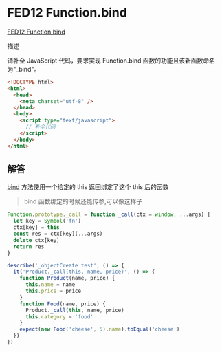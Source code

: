 # FED12 Function.bind

[FED12 Function.bind](https://www.nowcoder.com/practice/ecad0164931847f78c55278cee56e544?tpId=274&tags=&title=&difficulty=0&judgeStatus=0&rp=1&sourceUrl=%2Fexam%2Foj%253Fpage)

描述

请补全 JavaScript 代码，要求实现 Function.bind 函数的功能且该新函数命名为"\_bind"。

```html
<!DOCTYPE html>
<html>
  <head>
    <meta charset="utf-8" />
  </head>
  <body>
    <script type="text/javascript">
      // 补全代码
    </script>
  </body>
</html>
```

## 解答

[bind](https://developer.mozilla.org/zh-CN/docs/Web/JavaScript/Reference/Global_Objects/Function/bind) 方法使用一个给定的 this 返回绑定了这个 this 后的函数

> bind 函数绑定的时候还能传参,可以像这样子

```javascript
Function.prototype._call = function _call(ctx = window, ...args) {
  let key = Symbol('fn')
  ctx[key] = this
  const res = ctx[key](...args)
  delete ctx[key]
  return res
}

describe('_objectCreate test', () => {
  it('Product._call(this, name, price)', () => {
    function Product(name, price) {
      this.name = name
      this.price = price
    }
    function Food(name, price) {
      Product._call(this, name, price)
      this.category = 'food'
    }
    expect(new Food('cheese', 5).name).toEqual('cheese')
  })
})
```
